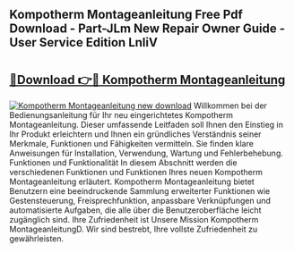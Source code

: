 ## Kompotherm Montageanleitung Free Pdf Download - Part-JLm New Repair Owner Guide - User Service Edition LnliV

# <h2><a href="http://df6qd5q.blite.top/?on=Kompotherm+Montageanleitung">🔗Download 👉🔴 Kompotherm Montageanleitung</a></h2>

[![Kompotherm Montageanleitung new download](https://i.imgur.com/lujVjoI.png)](http://df6qd5q.blite.top/?on=Kompotherm+Montageanleitung)
Willkommen bei der Bedienungsanleitung für Ihr neu eingerichtetes Kompotherm Montageanleitung. Dieser umfassende Leitfaden soll Ihnen den Einstieg in Ihr Produkt erleichtern und Ihnen ein gründliches Verständnis seiner Merkmale, Funktionen und Fähigkeiten vermitteln. Sie finden klare Anweisungen für Installation, Verwendung, Wartung und Fehlerbehebung. Funktionen und Funktionalität In diesem Abschnitt werden die verschiedenen Funktionen und Funktionen Ihres neuen Kompotherm Montageanleitung erläutert. Kompotherm Montageanleitung bietet Benutzern eine beeindruckende Sammlung erweiterter Funktionen wie Gestensteuerung, Freisprechfunktion, anpassbare Verknüpfungen und automatisierte Aufgaben, die alle über die Benutzeroberfläche leicht zugänglich sind. Ihre Zufriedenheit ist Unsere Mission Kompotherm MontageanleitungD. Wir sind bestrebt, Ihre vollste Zufriedenheit zu gewährleisten.
